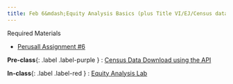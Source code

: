 ```yaml
---
title: Feb 6&mdash;Equity Analysis Basics (plus Title VI/EJ/Census data)
---
```


Required Materials
* [Perusall Assignment #6](#)


**Pre-class**{: .label .label-purple }
: [Census Data Download using the API](#)

**In-class**{: .label .label-red }
: [Equity Analysis Lab](#)